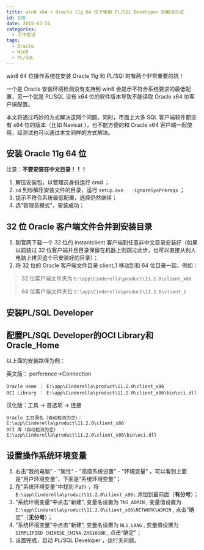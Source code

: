 ```yaml
---
title: win8 x64 + Oracle 11g 64 位下使用 PL/SQL Developer 的解决办法
id: 120
date: 2015-03-31
categories:
  - 工作笔记
tags:
  - Oracle
  - Win8
  - PL/SQL
---
```


win8 64 位操作系统在安装 Oracle 11g 和 PL/SQl 时有两个非常重要的坑！

一个是 Oracle 安装环境检测没有支持到 win8 会提示不符合系统要求的最低配置，另一个就是 PL/SQL 没有 x64 位的软件版本导致不能读取 Oracle x64 位客户端配置。

本文将通过巧妙的方式解决这两个问题。同时，市面上大多 SQL 客户端软件都没有 x64 位的版本（比如 Navicat ），也不能方便的和 Oracle x64 客户端一起使用，经测试也可以通过本文同样的方式解决。

<!--more-->

## 安装 Oracle 11g 64 位

注意：**不要安装在中文目录！！！**

1. 解压安装包，以管理员身份运行 cmd ；
2. `cd` 到你解压安装文件的目录，运行 `setup.exe   -ignoreSysPrereqs` ；
3. 提示不符合系统最低配置，选择仍然继续；
4. 选“管理员模式”，安装成功；

## 32 位 Oracle 客户端文件合并到安装目录

1. 到官网下载一个 32 位的 instantclient 客户端到任意非中文目录安装好（如果以前装过 32 位客户端并且目录保留在机器上则跳过此步，也可以直接从别人电脑上拷贝这个已安装好的目录）；
2. 将 32 位的 Oracle 客户端文件目录 client_1 移动到和 64 位目录一起，例如：

> 32 位客户端文件夹为 `E:\app\Cinderella\product\11.2.0\client_x86`
>
> 64 位客户端文件夹位 `E:\app\Cinderella\product\11.2.0\client_1`

## 安装PL/SQL Developer

## 配置PL/SQL Developer的OCI Library和Oracle_Home

以上面的安装路径为例：

英文版： perference->Connection

```
Oracle Home ： E:\app\Cinderella\product\11.2.0\client_x86
OCI Library ： E:\app\Cinderella\product\11.2.0\client_x86\bin\oci.dll
```

汉化版：工具 -> 首选项 -> 连接

```
Oracle 主目录名（自动检测为空）： E:\app\Cinderella\product\11.2.0\client_x86
OCI 库（自动检测为空） ： E:\app\Cinderella\product\11.2.0\client_x86\bin\oci.dll
```

## 设置操作系统环境变量

1. 右击"我的电脑" - "属性" - "高级系统设置" - "环境变量" ，可以看到上面是“用户环境变量”，下面是“系统环境变量”；
2. 在“系统环境变量”中找到 Path ，将 `E:\app\Cinderella\product\11.2.0\client_x86;` 添加到最前面（**有分号**）；
3. “系统环境变量”中点击"新建", 变量名设置为 `TNS_ADMIN` , 变量值设置为 `E:\app\Cinderella\product\11.2.0\client_x86\NETWORK\ADMIN` , 点击"确定"（**无分号**）；
4. “系统环境变量”中点击"新建", 变量名设置为 `NLS_LANG` , 变量值设置为 `SIMPLIFIED CHINESE_CHINA.ZHS16GBK` , 点击“确定”；
5. 设置完成，启动 PL/SQL Developer ，运行无问题。